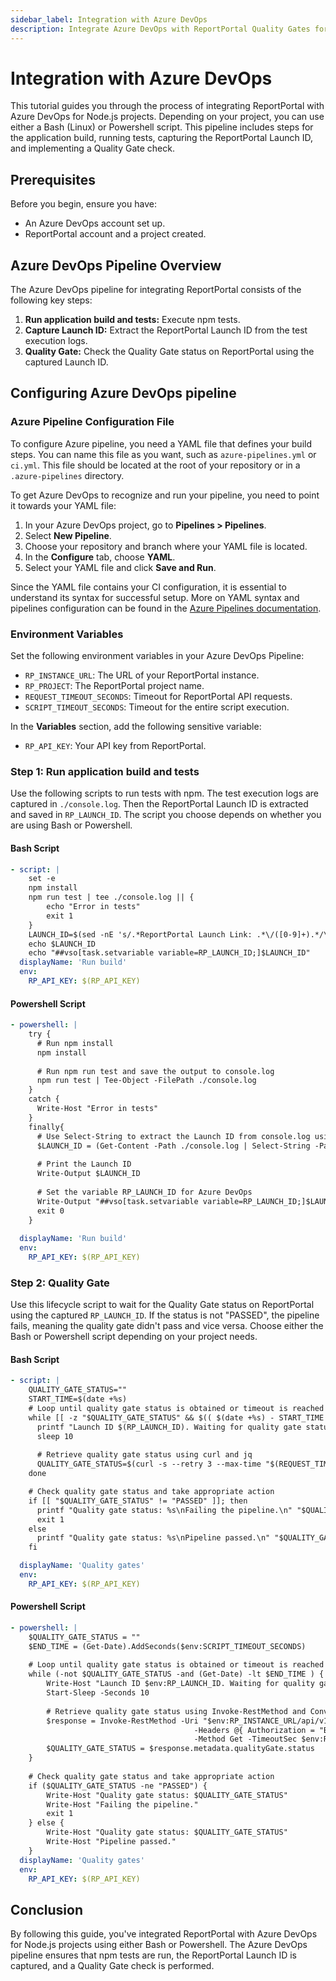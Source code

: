 ```yaml
---
sidebar_label: Integration with Azure DevOps
description: Integrate Azure DevOps with ReportPortal Quality Gates for automated quality control in QA automation dashboard.
---
```


# Integration with Azure DevOps

This tutorial guides you through the process of integrating ReportPortal with Azure DevOps for Node.js projects. Depending on your project, you can use either a Bash (Linux) or Powershell script. This pipeline includes steps for the application build, running tests, capturing the ReportPortal Launch ID, and implementing a Quality Gate check.

## Prerequisites

Before you begin, ensure you have:

- An Azure DevOps account set up.
- ReportPortal account and a project created.

## Azure DevOps Pipeline Overview

The Azure DevOps pipeline for integrating ReportPortal consists of the following key steps:

1. **Run application build and tests:** Execute npm tests.
2. **Capture Launch ID:** Extract the ReportPortal Launch ID from the test execution logs.
3. **Quality Gate:** Check the Quality Gate status on ReportPortal using the captured Launch ID.

## Configuring Azure DevOps pipeline

### Azure Pipeline Configuration File

To configure Azure pipeline, you need a YAML file that defines your build steps. You can name this file as you want, such as `azure-pipelines.yml` or `ci.yml`. This file should be located at the root of your repository or in a `.azure-pipelines` directory.

To get Azure DevOps to recognize and run your pipeline, you need to point it towards your YAML file:

1. In your Azure DevOps project, go to **Pipelines > Pipelines**.
2. Select **New Pipeline**.
3. Choose your repository and branch where your YAML file is located.
4. In the **Configure** tab, choose **YAML**.
5. Select your YAML file and click **Save and Run**.

Since the YAML file contains your CI configuration, it is essential to understand its syntax for successful setup. More on YAML syntax and pipelines configuration can be found in the [Azure Pipelines documentation](https://learn.microsoft.com/en-us/azure/devops/pipelines/get-started/pipelines-get-started?view=azure-devops#define-your-build-pipeline).


### Environment Variables

Set the following environment variables in your Azure DevOps Pipeline:

- `RP_INSTANCE_URL`: The URL of your ReportPortal instance.
- `RP_PROJECT`: The ReportPortal project name.
- `REQUEST_TIMEOUT_SECONDS`: Timeout for ReportPortal API requests.
- `SCRIPT_TIMEOUT_SECONDS`: Timeout for the entire script execution.

In the **Variables** section, add the following sensitive variable:
- `RP_API_KEY`: Your API key from ReportPortal.

### Step 1: Run application build and tests

Use the following scripts to run tests with npm. The test execution logs are captured in `./console.log`. Then the ReportPortal Launch ID is extracted and saved in `RP_LAUNCH_ID`. The script you choose depends on whether you are using Bash or Powershell. 

#### Bash Script

```yaml
- script: |
    set -e
    npm install
    npm run test | tee ./console.log || {
        echo "Error in tests" 
        exit 1 
    }
    LAUNCH_ID=$(sed -nE 's/.*ReportPortal Launch Link: .*\/([0-9]+).*/\1/p' console.log)
    echo $LAUNCH_ID
    echo "##vso[task.setvariable variable=RP_LAUNCH_ID;]$LAUNCH_ID"
  displayName: 'Run build'
  env:
    RP_API_KEY: $(RP_API_KEY)
```

#### Powershell Script

```yaml
- powershell: |
    try {
      # Run npm install
      npm install
        
      # Run npm run test and save the output to console.log
      npm run test | Tee-Object -FilePath ./console.log
    }
    catch {
      Write-Host "Error in tests"
    }
    finally{
      # Use Select-String to extract the Launch ID from console.log using a regex
      $LAUNCH_ID = (Get-Content -Path ./console.log | Select-String -Pattern '.*ReportPortal Launch Link: .*\/([0-9]+).*' | ForEach-Object { $_.Matches.Groups[1].Value })
        
      # Print the Launch ID
      Write-Output $LAUNCH_ID
        
      # Set the variable RP_LAUNCH_ID for Azure DevOps
      Write-Output "##vso[task.setvariable variable=RP_LAUNCH_ID;]$LAUNCH_ID"
      exit 0
    }
    
  displayName: 'Run build'
  env:
    RP_API_KEY: $(RP_API_KEY)
```

### Step 2: Quality Gate

Use this lifecycle script to wait for the Quality Gate status on ReportPortal using the captured `RP_LAUNCH_ID`. If the status is not "PASSED", the pipeline fails, meaning the quality gate didn't pass and vice versa. Choose either the Bash or Powershell script depending on your project needs.

#### Bash Script

```yaml
- script: |
    QUALITY_GATE_STATUS=""
    START_TIME=$(date +%s)
    # Loop until quality gate status is obtained or timeout is reached
    while [[ -z "$QUALITY_GATE_STATUS" && $(( $(date +%s) - START_TIME )) -lt $(SCRIPT_TIMEOUT_SECONDS) ]]; do
      printf "Launch ID $(RP_LAUNCH_ID). Waiting for quality gate status....\n"
      sleep 10
      
      # Retrieve quality gate status using curl and jq
      QUALITY_GATE_STATUS=$(curl -s --retry 3 --max-time "$(REQUEST_TIMEOUT_SECONDS)" -H "Authorization: Bearer $(RP_API_KEY)" "$(RP_INSTANCE_URL)/api/v1/$(RP_PROJECT)/launch/$RP_LAUNCH_ID" | jq -r '.metadata.qualityGate.status // empty')
    done

    # Check quality gate status and take appropriate action
    if [[ "$QUALITY_GATE_STATUS" != "PASSED" ]]; then
      printf "Quality gate status: %s\nFailing the pipeline.\n" "$QUALITY_GATE_STATUS"
      exit 1
    else
      printf "Quality gate status: %s\nPipeline passed.\n" "$QUALITY_GATE_STATUS"
    fi

  displayName: 'Quality gates'
  env:
    RP_API_KEY: $(RP_API_KEY)
```

#### Powershell Script

```yaml
- powershell: |
    $QUALITY_GATE_STATUS = ""
    $END_TIME = (Get-Date).AddSeconds($env:SCRIPT_TIMEOUT_SECONDS)
     
    # Loop until quality gate status is obtained or timeout is reached
    while (-not $QUALITY_GATE_STATUS -and (Get-Date) -lt $END_TIME ) {
        Write-Host "Launch ID $env:RP_LAUNCH_ID. Waiting for quality gate status...."
        Start-Sleep -Seconds 10
      
        # Retrieve quality gate status using Invoke-RestMethod and ConvertFrom-Json
        $response = Invoke-RestMethod -Uri "$env:RP_INSTANCE_URL/api/v1/$env:RP_PROJECT/launch/$env:RP_LAUNCH_ID" `
                                         -Headers @{ Authorization = "Bearer $env:RP_API_KEY" } `
                                         -Method Get -TimeoutSec $env:REQUEST_TIMEOUT_SECONDS
        $QUALITY_GATE_STATUS = $response.metadata.qualityGate.status
    }
      
    # Check quality gate status and take appropriate action
    if ($QUALITY_GATE_STATUS -ne "PASSED") {
        Write-Host "Quality gate status: $QUALITY_GATE_STATUS"
        Write-Host "Failing the pipeline."
        exit 1
    } else {
        Write-Host "Quality gate status: $QUALITY_GATE_STATUS"
        Write-Host "Pipeline passed."
    }
  displayName: 'Quality gates'
  env:
    RP_API_KEY: $(RP_API_KEY)
```

## Conclusion

By following this guide, you've integrated ReportPortal with Azure DevOps for Node.js projects using either Bash or Powershell. The Azure DevOps pipeline ensures that npm tests are run, the ReportPortal Launch ID is captured, and a Quality Gate check is performed.
